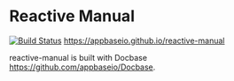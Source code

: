 Reactive Manual
====
[![Build Status](https://travis-ci.org/appbaseio/reactive-manual.svg?branch=master)](https://travis-ci.org/appbaseio/reactive-manual)
https://appbaseio.github.io/reactive-manual

reactive-manual is built with Docbase https://github.com/appbaseio/Docbase.
